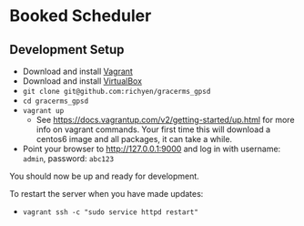 # Booked Scheduler

## Development Setup

- Download and install [Vagrant](https://www.vagrantup.com/downloads.html)
- Download and install [VirtualBox](https://www.virtualbox.org/wiki/Downloads)
- `git clone git@github.com:richyen/gracerms_gpsd`
- `cd gracerms_gpsd`
- `vagrant up`
  - See https://docs.vagrantup.com/v2/getting-started/up.html for more info on
    vagrant commands. Your first time this will download a centos6 image and
    all packages, it can take a while.
- Point your browser to http://127.0.0.1:9000 and log in with username: `admin`, password: `abc123`

You should now be up and ready for development.

To restart the server when you have made updates:
- `vagrant ssh -c "sudo service httpd restart"`

